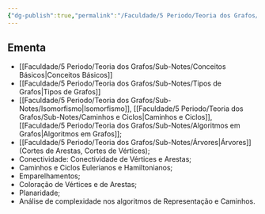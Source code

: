 ```yaml
---
{"dg-publish":true,"permalink":"/Faculdade/5 Periodo/Teoria dos Grafos/Grafos/","tags":["root","grafos"],"created":"2024-07-08T15:52:06.490-03:00"}
---
```



## Ementa
- [[Faculdade/5 Periodo/Teoria dos Grafos/Sub-Notes/Conceitos Básicos\|Conceitos Básicos]]
- [[Faculdade/5 Periodo/Teoria dos Grafos/Sub-Notes/Tipos de Grafos\|Tipos de Grafos]]
- [[Faculdade/5 Periodo/Teoria dos Grafos/Sub-Notes/Isomorfismo\|Isomorfismo]],  [[Faculdade/5 Periodo/Teoria dos Grafos/Sub-Notes/Caminhos e Ciclos\|Caminhos e Ciclos]], [[Faculdade/5 Periodo/Teoria dos Grafos/Sub-Notes/Algoritmos em Grafos\|Algoritmos em Grafos]]; 
- [[Faculdade/5 Periodo/Teoria dos Grafos/Sub-Notes/Árvores\|Árvores]] (Cortes de Arestas, Cortes de Vértices); 
- Conectividade: Conectividade de Vértices e Arestas; 
- Caminhos e Ciclos Eulerianos e Hamiltonianos; 
- Emparelhamentos; 
- Coloração de Vértices e de Arestas; 
- Planaridade;
- Análise de complexidade nos algoritmos de  Representação e Caminhos.




